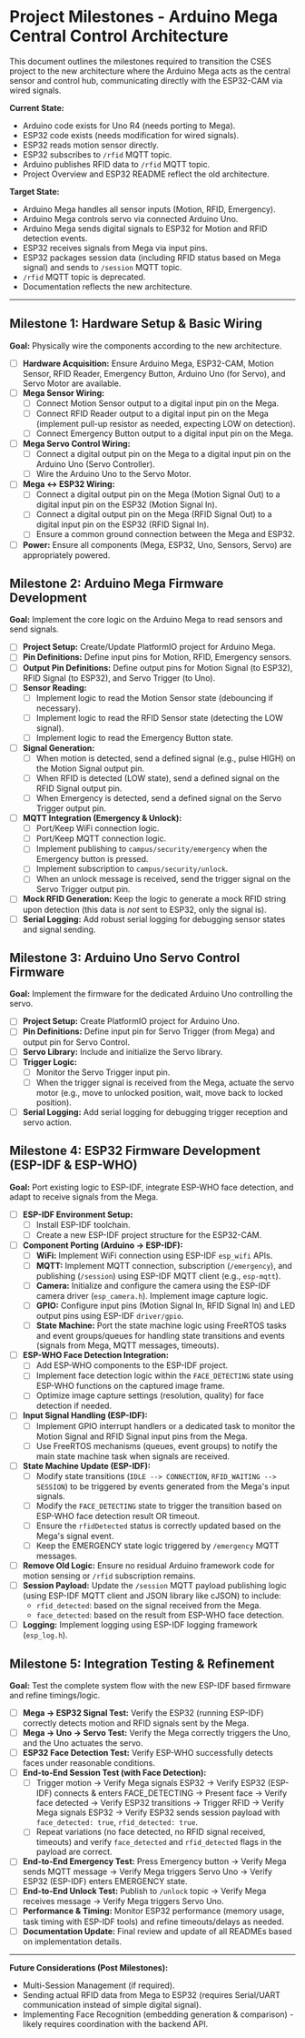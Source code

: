 # Project Milestones - Arduino Mega Central Control Architecture

This document outlines the milestones required to transition the CSES project to the new architecture where the Arduino Mega acts as the central sensor and control hub, communicating directly with the ESP32-CAM via wired signals.

**Current State:**
*   Arduino code exists for Uno R4 (needs porting to Mega).
*   ESP32 code exists (needs modification for wired signals).
*   ESP32 reads motion sensor directly.
*   ESP32 subscribes to `/rfid` MQTT topic.
*   Arduino publishes RFID data to `/rfid` MQTT topic.
*   Project Overview and ESP32 README reflect the old architecture.

**Target State:**
*   Arduino Mega handles all sensor inputs (Motion, RFID, Emergency).
*   Arduino Mega controls servo via connected Arduino Uno.
*   Arduino Mega sends digital signals to ESP32 for Motion and RFID detection events.
*   ESP32 receives signals from Mega via input pins.
*   ESP32 packages session data (including RFID status based on Mega signal) and sends to `/session` MQTT topic.
*   `/rfid` MQTT topic is deprecated.
*   Documentation reflects the new architecture.

---

## Milestone 1: Hardware Setup & Basic Wiring

**Goal:** Physically wire the components according to the new architecture.

*   [ ] **Hardware Acquisition:** Ensure Arduino Mega, ESP32-CAM, Motion Sensor, RFID Reader, Emergency Button, Arduino Uno (for Servo), and Servo Motor are available.
*   [ ] **Mega Sensor Wiring:**
    *   [ ] Connect Motion Sensor output to a digital input pin on the Mega.
    *   [ ] Connect RFID Reader output to a digital input pin on the Mega (implement pull-up resistor as needed, expecting LOW on detection).
    *   [ ] Connect Emergency Button output to a digital input pin on the Mega.
*   [ ] **Mega Servo Control Wiring:**
    *   [ ] Connect a digital output pin on the Mega to a digital input pin on the Arduino Uno (Servo Controller).
    *   [ ] Wire the Arduino Uno to the Servo Motor.
*   [ ] **Mega <-> ESP32 Wiring:**
    *   [ ] Connect a digital output pin on the Mega (Motion Signal Out) to a digital input pin on the ESP32 (Motion Signal In).
    *   [ ] Connect a digital output pin on the Mega (RFID Signal Out) to a digital input pin on the ESP32 (RFID Signal In).
    *   [ ] Ensure a common ground connection between the Mega and ESP32.
*   [ ] **Power:** Ensure all components (Mega, ESP32, Uno, Sensors, Servo) are appropriately powered.

## Milestone 2: Arduino Mega Firmware Development

**Goal:** Implement the core logic on the Arduino Mega to read sensors and send signals.

*   [ ] **Project Setup:** Create/Update PlatformIO project for Arduino Mega.
*   [ ] **Pin Definitions:** Define input pins for Motion, RFID, Emergency sensors.
*   [ ] **Output Pin Definitions:** Define output pins for Motion Signal (to ESP32), RFID Signal (to ESP32), and Servo Trigger (to Uno).
*   [ ] **Sensor Reading:**
    *   [ ] Implement logic to read the Motion Sensor state (debouncing if necessary).
    *   [ ] Implement logic to read the RFID Sensor state (detecting the LOW signal).
    *   [ ] Implement logic to read the Emergency Button state.
*   [ ] **Signal Generation:**
    *   [ ] When motion is detected, send a defined signal (e.g., pulse HIGH) on the Motion Signal output pin.
    *   [ ] When RFID is detected (LOW state), send a defined signal on the RFID Signal output pin.
    *   [ ] When Emergency is detected, send a defined signal on the Servo Trigger output pin.
*   [ ] **MQTT Integration (Emergency & Unlock):**
    *   [ ] Port/Keep WiFi connection logic.
    *   [ ] Port/Keep MQTT connection logic.
    *   [ ] Implement publishing to `campus/security/emergency` when the Emergency button is pressed.
    *   [ ] Implement subscription to `campus/security/unlock`.
    *   [ ] When an unlock message is received, send the trigger signal on the Servo Trigger output pin.
*   [ ] **Mock RFID Generation:** Keep the logic to generate a mock RFID string upon detection (this data is *not* sent to ESP32, only the signal is).
*   [ ] **Serial Logging:** Add robust serial logging for debugging sensor states and signal sending.

## Milestone 3: Arduino Uno Servo Control Firmware

**Goal:** Implement the firmware for the dedicated Arduino Uno controlling the servo.

*   [ ] **Project Setup:** Create PlatformIO project for Arduino Uno.
*   [ ] **Pin Definitions:** Define input pin for Servo Trigger (from Mega) and output pin for Servo Control.
*   [ ] **Servo Library:** Include and initialize the Servo library.
*   [ ] **Trigger Logic:**
    *   [ ] Monitor the Servo Trigger input pin.
    *   [ ] When the trigger signal is received from the Mega, actuate the servo motor (e.g., move to unlocked position, wait, move back to locked position).
*   [ ] **Serial Logging:** Add serial logging for debugging trigger reception and servo action.

## Milestone 4: ESP32 Firmware Development (ESP-IDF & ESP-WHO)

**Goal:** Port existing logic to ESP-IDF, integrate ESP-WHO face detection, and adapt to receive signals from the Mega.

*   [ ] **ESP-IDF Environment Setup:**
    *   [ ] Install ESP-IDF toolchain.
    *   [ ] Create a new ESP-IDF project structure for the ESP32-CAM.
*   [ ] **Component Porting (Arduino -> ESP-IDF):**
    *   [ ] **WiFi:** Implement WiFi connection using ESP-IDF `esp_wifi` APIs.
    *   [ ] **MQTT:** Implement MQTT connection, subscription (`/emergency`), and publishing (`/session`) using ESP-IDF MQTT client (e.g., `esp-mqtt`).
    *   [ ] **Camera:** Initialize and configure the camera using the ESP-IDF camera driver (`esp_camera.h`). Implement image capture logic.
    *   [ ] **GPIO:** Configure input pins (Motion Signal In, RFID Signal In) and LED output pins using ESP-IDF `driver/gpio`.
    *   [ ] **State Machine:** Port the state machine logic using FreeRTOS tasks and event groups/queues for handling state transitions and events (signals from Mega, MQTT messages, timeouts).
*   [ ] **ESP-WHO Face Detection Integration:**
    *   [ ] Add ESP-WHO components to the ESP-IDF project.
    *   [ ] Implement face detection logic within the `FACE_DETECTING` state using ESP-WHO functions on the captured image frame.
    *   [ ] Optimize image capture settings (resolution, quality) for face detection if needed.
*   [ ] **Input Signal Handling (ESP-IDF):**
    *   [ ] Implement GPIO interrupt handlers or a dedicated task to monitor the Motion Signal and RFID Signal input pins from the Mega.
    *   [ ] Use FreeRTOS mechanisms (queues, event groups) to notify the main state machine task when signals are received.
*   [ ] **State Machine Update (ESP-IDF):**
    *   [ ] Modify state transitions (`IDLE --> CONNECTION`, `RFID_WAITING --> SESSION`) to be triggered by events generated from the Mega's input signals.
    *   [ ] Modify the `FACE_DETECTING` state to trigger the transition based on ESP-WHO face detection result OR timeout.
    *   [ ] Ensure the `rfidDetected` status is correctly updated based on the Mega's signal event.
    *   [ ] Keep the EMERGENCY state logic triggered by `/emergency` MQTT messages.
*   [ ] **Remove Old Logic:** Ensure no residual Arduino framework code for motion sensing or `/rfid` subscription remains.
*   [ ] **Session Payload:** Update the `/session` MQTT payload publishing logic (using ESP-IDF MQTT client and JSON library like cJSON) to include:
    *   `rfid_detected`: based on the signal received from the Mega.
    *   `face_detected`: based on the result from ESP-WHO face detection.
*   [ ] **Logging:** Implement logging using ESP-IDF logging framework (`esp_log.h`).

## Milestone 5: Integration Testing & Refinement

**Goal:** Test the complete system flow with the new ESP-IDF based firmware and refine timings/logic.

*   [ ] **Mega -> ESP32 Signal Test:** Verify the ESP32 (running ESP-IDF) correctly detects motion and RFID signals sent by the Mega.
*   [ ] **Mega -> Uno -> Servo Test:** Verify the Mega correctly triggers the Uno, and the Uno actuates the servo.
*   [ ] **ESP32 Face Detection Test:** Verify ESP-WHO successfully detects faces under reasonable conditions.
*   [ ] **End-to-End Session Test (with Face Detection):**
    *   [ ] Trigger motion -> Verify Mega signals ESP32 -> Verify ESP32 (ESP-IDF) connects & enters FACE_DETECTING -> Present face -> Verify face detected -> Verify ESP32 transitions -> Trigger RFID -> Verify Mega signals ESP32 -> Verify ESP32 sends session payload with `face_detected: true`, `rfid_detected: true`.
    *   [ ] Repeat variations (no face detected, no RFID signal received, timeouts) and verify `face_detected` and `rfid_detected` flags in the payload are correct.
*   [ ] **End-to-End Emergency Test:** Press Emergency button -> Verify Mega sends MQTT message -> Verify Mega triggers Servo Uno -> Verify ESP32 (ESP-IDF) enters EMERGENCY state.
*   [ ] **End-to-End Unlock Test:** Publish to `/unlock` topic -> Verify Mega receives message -> Verify Mega triggers Servo Uno.
*   [ ] **Performance & Timing:** Monitor ESP32 performance (memory usage, task timing with ESP-IDF tools) and refine timeouts/delays as needed.
*   [ ] **Documentation Update:** Final review and update of all READMEs based on implementation details.

---

**Future Considerations (Post Milestones):**
*   Multi-Session Management (if required).
*   Sending actual RFID data from Mega to ESP32 (requires Serial/UART communication instead of simple digital signal).
*   Implementing Face Recognition (embedding generation & comparison) - likely requires coordination with the backend API.
